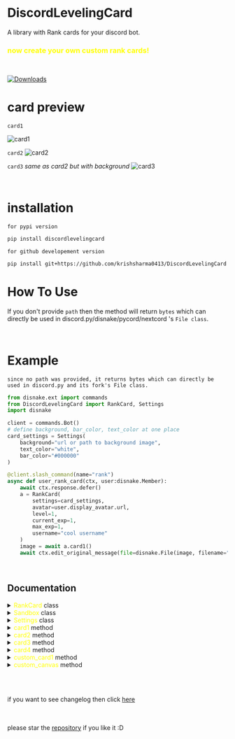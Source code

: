 # DiscordLevelingCard
A library with Rank cards for your discord bot.

<h3 style="color:yellow;"> now create your own custom rank cards!</h3>

<br>

[![Downloads](https://pepy.tech/badge/discordlevelingcard)](https://pepy.tech/project/discordlevelingcard)

# card preview

`card1`

![card1](https://user-images.githubusercontent.com/77439837/234198272-3dcaabb0-0f38-4d51-9938-de4b0ad42123.png)


`card2`
![card2](https://user-images.githubusercontent.com/77439837/234198354-315e9420-9bd7-47bd-87ed-b21c3772646c.png)


`card3` *same as card2 but with background*
![card3](https://user-images.githubusercontent.com/77439837/234203410-a6a970ef-c01c-454b-be67-6dc7c1b2c807.png)

<br>

# installation

`for pypi version`
```sh
pip install discordlevelingcard
```

`for github developement version`
```sh
pip install git+https://github.com/krishsharma0413/DiscordLevelingCard
```

# How To Use

If you don't provide `path` then the method will return `bytes` which can directly be used in discord.py/disnake/pycord/nextcord 's `File class`.


<br>


# Example

`since no path was provided, it returns bytes which can directly be used in discord.py and its fork's File class.`

```py
from disnake.ext import commands
from DiscordLevelingCard import RankCard, Settings
import disnake

client = commands.Bot()
# define background, bar_color, text_color at one place
card_settings = Settings(
    background="url or path to background image",
    text_color="white",
    bar_color="#000000"
)

@client.slash_command(name="rank")
async def user_rank_card(ctx, user:disnake.Member):
    await ctx.response.defer()
    a = RankCard(
        settings=card_settings,
        avatar=user.display_avatar.url,
        level=1,
        current_exp=1,
        max_exp=1,
        username="cool username"
    )
    image = await a.card1()
    await ctx.edit_original_message(file=disnake.File(image, filename="rank.png")) # providing filename is very important

```

<br>

## Documentation


<details>

<summary> <span style="color:yellow">RankCard</span> class</summary>

<br>

`__init__` method

```py
RankCard(
    settings: Settings,
    avatar:str,
    level:int,
    current_exp:int,
    max_exp:int,
    username:str,
    rank: Optional[int] = None
)
```

- `settings` - Settings class from DiscordLevelingCard.

- `avatar` - avatar image url.

- `level` - level of the user.

- `current_exp` - current exp of the user.

- `max_exp` - max exp of the user.

- `username` - username of the user.

- `rank` - rank of the user. (optional)

## methods

- `card1`
- `card2`
- `card3`

</details>

<details>

<summary> <span style="color:yellow">Sandbox</span> class</summary>

<br>

`__init__` method

```py
RankCard(
    settings: Settings,
    avatar:str,
    level:int,
    current_exp:int,
    max_exp:int,
    username:str,
    cacheing:bool = True,
    rank: Optional[int] = None
)
```

- `settings` - Settings class from DiscordLevelingCard.

- `avatar` - avatar image url.

- `level` - level of the user.

- `current_exp` - current exp of the user.

- `max_exp` - max exp of the user.

- `username` - username of the user.

- `rank` - rank of the user. (optional)

- `cacheing` - if set to `True` then it will cache the image and will not regenerate it again. (default is `True`)
  

## methods
- `custom_card1`
  
</details>




<details>

<summary> <span style="color:yellow">Settings</span> class</summary>

<br>

`__init__` method

```py
Settings(
    background: Union[PathLike, BufferedIOBase, str],
    bar_color: Optional[str] = 'white',
    text_color: Optional[str] = 'white',
    background_color: Optional[str]= "#36393f"

)
```

- `background` - background image url or file-object in `rb` mode.
  - `4:1` aspect ratio recommended.

- `bar_color` - color of the bar [example: "white" or "#000000"]

- `text_color` - color of the text [example: "white" or "#000000"]

- `background_color` - color of the background [example: "white" or "#000000"]

</details>


<details>

<summary> <span style="color:yellow">card1</span> method</summary>


```py
RankCard.card1(resize: int = 100)
```

## attribute
- `resize` : resize the final image. (default is 100, treat it as a percentage.)



## returns 
- `bytes` which can directly be used within `discord.File` class.



![card1](https://user-images.githubusercontent.com/77439837/234198272-3dcaabb0-0f38-4d51-9938-de4b0ad42123.png)

<br>

</details>


<details>

<summary> <span style="color:yellow">card2</span> method</summary>


```py
RankCard.card2(resize: int = 100)
```

## attribute
- `resize` : resize the final image. (default is 100, treat it as a percentage.)

## returns
- `bytes` which can directly be used within `discord.File` class.



![card](https://user-images.githubusercontent.com/77439837/234198354-315e9420-9bd7-47bd-87ed-b21c3772646c.png)

<br>

</details>


<details>

<summary> <span style="color:yellow">card3</span> method</summary>


```py
RankCard.card3(resize: int = 100)
```

## attribute
- `resize` : resize the final image. (default is 100, treat it as a percentage.)

## returns
- `bytes` which can directly be used within `discord.File` class.



![card3](https://user-images.githubusercontent.com/77439837/234203410-a6a970ef-c01c-454b-be67-6dc7c1b2c807.png)

<br>

</details>

<details>

<summary> <span style="color:yellow">card4</span> method</summary>


```py
RankCard.card4(resize: int = 100)
```

## attribute
- `resize` : resize the final image. (default is 100, treat it as a percentage.)

## returns
- `bytes` which can directly be used within `discord.File` class.



![card4]()

<br>

</details>


<details>

<summary> <span style="color:yellow">custom_card1</span> method</summary>


```py
Sandbox.custom_card1(card_colour:str = "black", resize: int = 100)
```

## attribute
- `resize` : resize the final image. (default is 100, treat it as a percentage.)
- `card_colour` : color of the card. (default is black)



## returns 
- `bytes` which can directly be used within `discord.File` class.


## examples
![custom_card1](https://raw.githubusercontent.com/krishsharma0413/DiscordLevelingCard/main/Examples/custom%20card%20examples/blue_card1.png)

![custom_card1](https://raw.githubusercontent.com/krishsharma0413/DiscordLevelingCard/main/Examples/custom%20card%20examples/white_card1.png)

![custom_card1](https://raw.githubusercontent.com/krishsharma0413/DiscordLevelingCard/main/Examples/custom%20card%20examples/black_card1.png)

<br>

</details>

<details>

<summary> <span style="color:yellow">custom_canvas</span> method</summary>


```py
Sandbox.custom_canvas(
    resize:int = 100,

    senstivity:int = 200,
    card_colour: str = "black",

    border_width: int = 25,
    border_height: int = 25,
    
    avatar_frame: str = "curvedborder",
    avatar_size: int = 260,
    avatar_position: tuple = (53, 36),
    
    text_font: str = "levelfont.otf",

    username_position: tuple = (330,130),
    username_font_size: int = 50,

    level_position: tuple = (500,40),
    level_font_size: int = 50,

    exp_position: tuple = (775,130),
    exp_font_size: int = 50,

)
```

## attribute
  - `has_background` : if set to `True` then it will add a background to the image. (default is `True`)
  - `background_colour` : color of the background. (default is `black`)
  - `canvas_size` : size of the canvas. (default is `(1000, 333)`)
  - `resize` : resize the final image. (default is 100, treat it as a percentage.)
  - `overlay` : A list of overlays to be placed on the background. (Default is `[[(1000-50, 333-50),(25, 25), "black", 200]]`.)
  - `avatar_frame` : `circle` `square` `curvedborder` `hexagon` or path to a self created mask. (Default is `curvedborder`.)
  - `text_font` : Default is `levelfont.otf` or path to a custom otf or ttf file type font.
  - `avatar_size` : size of the avatar. (default is `260`)
  - `avatar_position` : position of the avatar. (default is `(53, 36)`)
  - `username_position` : position of the username. (default is `(330,130)`)
  - `username_font_size` : font size of the username. (default is `50`)
  - `level_position` : position of the level. (default is `(500,40)`)
  - `level_font_size` : font size of the level. (default is `50`)
  - `exp_position` : position of the exp. (default is `(775,130)`)
  - `exp_font_size` : font size of the exp. (default is `50`)
  - `exp_bar_width` : width of the exp bar. (default is `619`)
  - `exp_bar_height` : height of the exp bar. (default is `50`)
  - `exp_bar_background_colour` : color of the exp bar background. (default is `white`)
  - `exp_bar_position` : position of the exp bar. (default is `(330, 235)`)
  - `exp_bar_curve` : curve of the exp bar. (default is `30`)
  - `extra_text` : A list of extra text to be placed on the image. (Default is `None`.)
  - `exp_bar` : The calculated exp of the user. (Default is `None`.)


## returns 
- `bytes` which can directly be used within `discord.File` class.


## examples

![custom_canvas](https://raw.githubusercontent.com/krishsharma0413/DiscordLevelingCard/main/Examples/custom%20card%20examples/custom%20card3%20example-1.png)

![custom_canvas](https://raw.githubusercontent.com/krishsharma0413/DiscordLevelingCard/main/Examples/custom%20card%20examples/custom%20card3%20unholy%20example-2.png)


An Example that i really loved was this one, here is the code for it as well. (you might have to tweak a lot to make it work for you though. )

```py
from DiscordLevelingCard import Sandbox, Settings
import asyncio
from PIL import Image

setting = Settings(
    background="./bg.jpg",
    bar_color="green",
    text_color="white")

async def main():
    rank = Sandbox(
        username="krishsharma0413",
        level=1,
        current_exp=10,
        max_exp=400,
        settings=setting,
        avatar=Image.open("./avatarimg.png")
    )
    result = await rank.custom_canvas(
        avatar_frame="square",
        avatar_size=233,
        avatar_position=(50, 50),
        exp_bar_background_colour = "black",
        exp_bar_height=50,
        exp_bar_width=560,
        exp_bar_curve=0,
        exp_bar_position=(70, 400),
        username_position=(320, 50),
        level_position=(320, 225),
        exp_position=(70, 330),
        canvas_size=(700, 500),

        overlay=[[(350, 233),(300, 50), "white", 100],
                 [(600, 170),(50, 300), "white", 100]],

        extra_text=[
            ["bio-", (320, 110), 25, "white"],
            ["this can very well be a bio", (320, 140), 25, "white"],
            ["even mutiple lines!", (320, 170), 25, "white"],
            ["if we remove bio- even more!", (320, 200), 25, "white"],
            ]

    )
    
    # you don't need this line if you are using this in discord.py
    Image.open(result).save("result.png", "PNG")


asyncio.run(main())
```

and this is how it looks :D

![custom_canvas](https://raw.githubusercontent.com/krishsharma0413/DiscordLevelingCard/main/Examples/custom%20card%20examples/extra%20canvas%20example.png)

<br>

</details>


<br><br>

if you want to see changelog then click [here](https://github.com/krishsharma0413/DiscordLevelingCard/blob/main/CHANGELOG.md)

<br><br>
please star the <a href="https://github.com/krishsharma0413/DiscordLevelingCard">repository</a> if you like it :D

